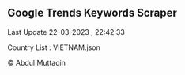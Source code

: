 

## Google Trends Keywords Scraper 
 
Last Update 22-03-2023 , 22:42:33

Country List :
VIETNAM.json



© Abdul Muttaqin 

